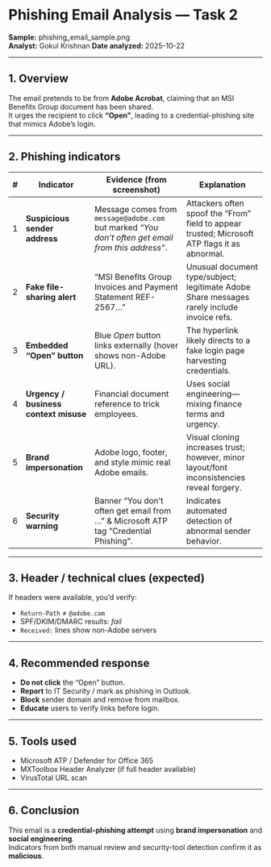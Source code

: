 # Phishing Email Analysis — Task 2
**Sample:** phishing_email_sample.png  
**Analyst:** Gokul Krishnan 
**Date analyzed:** 2025-10-22  

---

## 1. Overview
The email pretends to be from **Adobe Acrobat**, claiming that an MSI Benefits Group document has been shared.  
It urges the recipient to click **“Open”**, leading to a credential-phishing site that mimics Adobe’s login.

---

## 2. Phishing indicators

| # | Indicator | Evidence (from screenshot) | Explanation |
|---|------------|----------------------------|--------------|
| 1 | **Suspicious sender address** | Message comes from `message@adobe.com` but marked *“You don’t often get email from this address”*. | Attackers often spoof the “From” field to appear trusted; Microsoft ATP flags it as abnormal. |
| 2 | **Fake file-sharing alert** | “MSI Benefits Group Invoices and Payment Statement REF-2567…” | Unusual document type/subject; legitimate Adobe Share messages rarely include invoice refs. |
| 3 | **Embedded “Open” button** | Blue *Open* button links externally (hover shows non-Adobe URL). | The hyperlink likely directs to a fake login page harvesting credentials. |
| 4 | **Urgency / business context misuse** | Financial document reference to trick employees. | Uses social engineering—mixing finance terms and urgency. |
| 5 | **Brand impersonation** | Adobe logo, footer, and style mimic real Adobe emails. | Visual cloning increases trust; however, minor layout/font inconsistencies reveal forgery. |
| 6 | **Security warning** | Banner “You don’t often get email from …” & Microsoft ATP tag “Credential Phishing”. | Indicates automated detection of abnormal sender behavior. |

---

## 3. Header / technical clues (expected)
If headers were available, you’d verify:  
- `Return-Path` ≠ `@adobe.com`  
- SPF/DKIM/DMARC results: *fail*  
- `Received:` lines show non-Adobe servers  

---

## 4. Recommended response
- **Do not click** the “Open” button.  
- **Report** to IT Security / mark as phishing in Outlook.  
- **Block** sender domain and remove from mailbox.  
- **Educate** users to verify links before login.  

---

## 5. Tools used
- Microsoft ATP / Defender for Office 365  
- MXToolbox Header Analyzer (if full header available)  
- VirusTotal URL scan  

---

## 6. Conclusion
This email is a **credential-phishing attempt** using **brand impersonation** and **social engineering**.  
Indicators from both manual review and security-tool detection confirm it as **malicious**.
